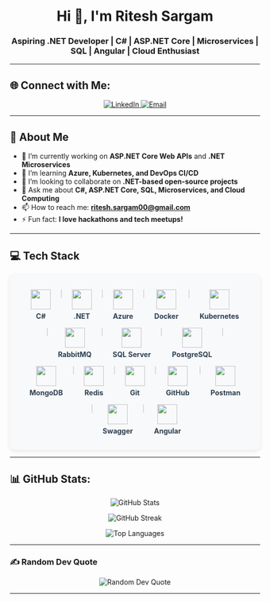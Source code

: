 <h1 align="center">Hi 👋, I'm Ritesh Sargam</h1>
<h3 align="center">Aspiring .NET Developer | C# | ASP.NET Core | Microservices | SQL | Angular | Cloud Enthusiast</h3>

---

## 🌐 Connect with Me:
<p align="center">
  <a href="https://www.linkedin.com/in/ritesh-sargam/">
    <img src="https://img.shields.io/badge/LinkedIn-%230077B5.svg?style=for-the-badge&logo=linkedin&logoColor=white" alt="LinkedIn"/>
  </a>
  <a href="mailto:ritesh.sargam00@gmail.com">
    <img src="https://img.shields.io/badge/Email-D14836?style=for-the-badge&logo=gmail&logoColor=white" alt="Email"/>
  </a>
</p>

---

## 🚀 About Me

- 🔭 I’m currently working on **ASP.NET Core Web APIs** and **.NET Microservices**  
- 🌱 I’m learning **Azure, Kubernetes, and DevOps CI/CD**  
- 👯 I’m looking to collaborate on **.NET-based open-source projects**  
- 💬 Ask me about **C#, ASP.NET Core, SQL, Microservices, and Cloud Computing**  
- 📫 How to reach me: **ritesh.sargam00@gmail.com**  
- ⚡ Fun fact: **I love hackathons and tech meetups!**  

---

## 💻 Tech Stack

<div align="center" style="background-color: #f8f9fa; padding: 20px; border-radius: 10px; box-shadow: 0 2px 8px rgba(0, 0, 0, 0.1); max-width: 100%; margin: 0 auto;">
  <div style="display: flex; flex-wrap: wrap; justify-content: center; gap: 15px; padding: 10px;">
    <div style="display: flex; flex-direction: column; align-items: center; transition: transform 0.3s ease;">
      <img src="https://skillicons.dev/icons?i=cs" height="40px" style="margin-bottom: 5px;" />
      <b style="font-size: 14px; color: #2c3e50;">C#</b>
    </div>
    <span style="color: #bdc3c7;">&nbsp;|&nbsp;</span>
    <div style="display: flex; flex-direction: column; align-items: center; transition: transform 0.3s ease;">
      <img src="https://skillicons.dev/icons?i=dotnet" height="40px" style="margin-bottom: 5px;" />
      <b style="font-size: 14px; color: #2c3e50;">.NET</b>
    </div>
    <span style="color: #bdc3c7;">&nbsp;|&nbsp;</span>
    <div style="display: flex; flex-direction: column; align-items: center; transition: transform 0.3s ease;">
      <img src="https://skillicons.dev/icons?i=azure" height="40px" style="margin-bottom: 5px;" />
      <b style="font-size: 14px; color: #2c3e50;">Azure</b>
    </div>
    <span style="color: #bdc3c7;">&nbsp;|&nbsp;</span>
    <div style="display: flex; flex-direction: column; align-items: center; transition: transform 0.3s ease;">
      <img src="https://skillicons.dev/icons?i=docker" height="40px" style="margin-bottom: 5px;" />
      <b style="font-size: 14px; color: #2c3e50;">Docker</b>
    </div>
    <span style="color: #bdc3c7;">&nbsp;|&nbsp;</span>
    <div style="display: flex; flex-direction: column; align-items: center; transition: transform 0.3s ease;">
      <img src="https://skillicons.dev/icons?i=kubernetes" height="40px" style="margin-bottom: 5px;" />
      <b style="font-size: 14px; color: #2c3e50;">Kubernetes</b>
    </div>
    <span style="color: #bdc3c7;">&nbsp;|&nbsp;</span>
    <div style="display: flex; flex-direction: column; align-items: center; transition: transform 0.3s ease;">
      <img src="https://img.shields.io/badge/RabbitMQ-FF6600?style=for-the-badge&logo=rabbitmq&logoColor=white" height="40px" style="margin-bottom: 5px;" />
      <b style="font-size: 14px; color: #2c3e50;">RabbitMQ</b>
    </div>
    <span style="color: #bdc3c7;">&nbsp;|&nbsp;</span>
    <div style="display: flex; flex-direction: column; align-items: center; transition: transform 0.3s ease;">
      <img src="https://logowik.com/content/uploads/images/microsoft-sql-server4529.jpg" height="40px" width="40px" style="margin-bottom: 5px;" />
      <b style="font-size: 14px; color: #2c3e50;">SQL Server</b>
    </div>
    <span style="color: #bdc3c7;">&nbsp;|&nbsp;</span>
    <div style="display: flex; flex-direction: column; align-items: center; transition: transform 0.3s ease;">
      <img src="https://skillicons.dev/icons?i=postgres" height="40px" style="margin-bottom: 5px;" />
      <b style="font-size: 14px; color: #2c3e50;">PostgreSQL</b>
    </div>
    <span style="color: #bdc3c7;">&nbsp;|&nbsp;</span>
    <div style="display: flex; flex-direction: column; align-items: center; transition: transform 0.3s ease;">
      <img src="https://skillicons.dev/icons?i=mongodb" height="40px" style="margin-bottom: 5px;" />
      <b style="font-size: 14px; color: #2c3e50;">MongoDB</b>
    </div>
    <span style="color: #bdc3c7;">&nbsp;|&nbsp;</span>
    <div style="display: flex; flex-direction: column; align-items: center; transition: transform 0.3s ease;">
      <img src="https://skillicons.dev/icons?i=redis" height="40px" style="margin-bottom: 5px;" />
      <b style="font-size: 14px; color: #2c3e50;">Redis</b>
    </div>
    <span style="color: #bdc3c7;">&nbsp;|&nbsp;</span>
    <div style="display: flex; flex-direction: column; align-items: center; transition: transform 0.3s ease;">
      <img src="https://skillicons.dev/icons?i=git" height="40px" style="margin-bottom: 5px;" />
      <b style="font-size: 14px; color: #2c3e50;">Git</b>
    </div>
    <span style="color: #bdc3c7;">&nbsp;|&nbsp;</span>
    <div style="display: flex; flex-direction: column; align-items: center; transition: transform 0.3s ease;">
      <img src="https://skillicons.dev/icons?i=github" height="40px" style="margin-bottom: 5px;" />
      <b style="font-size: 14px; color: #2c3e50;">GitHub</b>
    </div>
    <span style="color: #bdc3c7;">&nbsp;|&nbsp;</span>
    <div style="display: flex; flex-direction: column; align-items: center; transition: transform 0.3s ease;">
      <img src="https://skillicons.dev/icons?i=postman" height="40px" style="margin-bottom: 5px;" />
      <b style="font-size: 14px; color: #2c3e50;">Postman</b>
    </div>
    <span style="color: #bdc3c7;">&nbsp;|&nbsp;</span>
    <div style="display: flex; flex-direction: column; align-items: center; transition: transform 0.3s ease;">
      <img src="https://img.shields.io/badge/Swagger-%23Clojure?style=for-the-badge&logo=swagger&logoColor=white" height="40px" style="margin-bottom: 5px;" />
      <b style="font-size: 14px; color: #2c3e50;">Swagger</b>
    </div>
    <span style="color: #bdc3c7;">&nbsp;|&nbsp;</span>
    <div style="display: flex; flex-direction: column; align-items: center; transition: transform 0.3s ease;">
      <img src="https://skillicons.dev/icons?i=angular" height="40px" style="margin-bottom: 5px;" />
      <b style="font-size: 14px; color: #2c3e50;">Angular</b>
    </div>
  </div>
</div>

---

## 📊 GitHub Stats:
<p align="center">
  <img src="https://github-readme-stats.vercel.app/api?username=riteshsargam&theme=dark&hide_border=false&include_all_commits=false&count_private=false" alt="GitHub Stats" />
</p>

<p align="center">
  <img src="https://github-readme-streak-stats.herokuapp.com/?user=riteshsargam&theme=dark&hide_border=false" alt="GitHub Streak" />
</p>

<p align="center">
  <img src="https://github-readme-stats.vercel.app/api/top-langs/?username=riteshsargam&theme=dark&hide_border=false&include_all_commits=false&count_private=false&layout=compact" alt="Top Languages" />
</p>

---

### ✍️ Random Dev Quote
<p align="center">
  <img src="https://quotes-github-readme.vercel.app/api?type=horizontal&theme=radical" alt="Random Dev Quote" />
</p>

---
